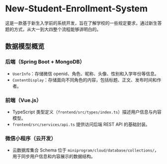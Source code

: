 # New-Student-Enrollment-System

这是一款基于新生入学前的系统开发，旨在了解学校的一些规定要求，通过新生答题的方式，从大一到大四整个流程能够讲明白的。

## 数据模型概览

### 后端（Spring Boot + MongoDB）
- `UserInfo`：存储微信 openid、角色、昵称、头像、性别和入学年份等信息。
- `ContentDisplay`：存储面向不同角色的内容，包括标题、正文、发布时间和作者。

### 前端（Vue.js）
- TypeScript 类型定义（`frontend/src/types/index.ts`）描述用户信息与内容模型。
- `frontend/src/services/api.ts` 提供访问后端 REST API 的基础封装。

### 微信小程序（云开发）
- 云数据库集合 Schema 位于 `miniprogram/cloud/database/collections/`，用于同步用户信息和内容展示的数据结构。
